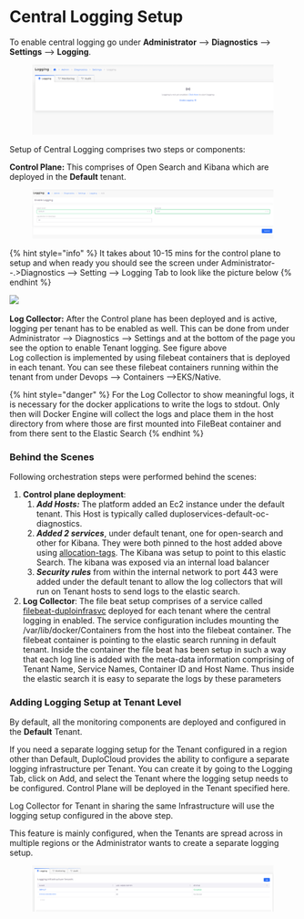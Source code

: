 # Central Logging Setup

To enable central logging go under **Administrator** --> **Diagnostics** --> **Settings** --> **Logging**.

<div align="left">

<figure><img src="../../../.gitbook/assets/image (2) (2).png" alt=""><figcaption></figcaption></figure>

</div>

Setup of Central Logging comprises two steps or components:

**Control Plane:** This comprises of Open Search and Kibana which are deployed in the **Default** tenant.&#x20;

<div align="left">

<figure><img src="../../../.gitbook/assets/image (24).png" alt=""><figcaption></figcaption></figure>

</div>

{% hint style="info" %}
It takes about 10-15 mins for the control plane to setup and when ready you should see the screen under Administrator--.>Diagnostics --> Setting --> Logging Tab to look like the picture below
{% endhint %}

![](<../../../.gitbook/assets/image (15) (1) (1).png>)

**Log Collector:** After the Control plane has been deployed and is active, logging per tenant has to be enabled as well. This can be done from under Administrator --> Diagnostics --> Settings and at the bottom of the page you see the option to enable Tenant logging. See figure above\
Log collection is implemented by using filebeat containers that is deployed in each tenant. You can see these filebeat containers running within the tenant from under Devops --> Containers -->EKS/Native. &#x20;

{% hint style="danger" %}
For the Log Collector to show meaningful logs, it is necessary for the docker applications to write the logs to stdout. Only then will Docker Engine will collect the logs and place them in the host directory from where those are first mounted into FileBeat container and from there sent to the Elastic Search
{% endhint %}

### **Behind the Scenes**

Following orchestration steps were performed behind the scenes:

1. **Control plane deployment**:
   1. _**Add Hosts:**_ The platform added an Ec2 instance under the default tenant. This Host is typically called duploservices-default-oc-diagnostics.
   2. _**Added 2 services**_, under default tenant, one for open-search and other for Kibana. They were both pinned to the host added above using [allocation-tags](../../container-deployments/concepts.md). The Kibana was setup to point to this elastic Search. The kibana was exposed via an internal load balancer
   3. _**Security rules**_ from within the internal network to port 443 were added under the default tenant to allow the log collectors that will run on Tenant hosts to send logs to the elastic search. &#x20;
2. &#x20;**Log Collector**: The file beat setup comprises of a service called [filebeat-duploinfrasvc](https://radiant-dev.duplocloud.net/app/devops/c3b2f2dc-9b6b-4553-9c4e-19609f6289ed/containers/eks-native/services/filebeat-duploinfrasvc) deployed for each tenant where the central logging in enabled. The service configuration includes mounting the /var/lib/docker/Containers from the host into the filebeat container. The filebeat container is pointing to the elastic search running in default tenant. Inside the container the file beat has been setup in such a way that each log line is added with the meta-data information comprising of Tenant Name, Service Names, Container ID and Host Name. Thus inside the elastic search it is easy to separate the logs by these parameters  &#x20;



### Adding Logging Setup at Tenant Level

By default, all the monitoring components are deployed and configured in the **Default** Tenant.

If you need a separate logging setup for the Tenant configured in a region other than Default, DuploCloud provides the ability to configure a separate logging infrastructure per Tenant. You can create it by going to the Logging Tab, click on Add, and select the Tenant where the logging setup needs to be configured. Control Plane will be deployed in the Tenant specified here.

Log Collector for Tenant in sharing the same Infrastructure will use the logging setup configured in the above step.

This feature is mainly configured,  when the Tenants are spread across in multiple regions or the Administrator wants to create a separate logging setup.

<figure><img src="../../../.gitbook/assets/image (1) (4).png" alt=""><figcaption></figcaption></figure>
